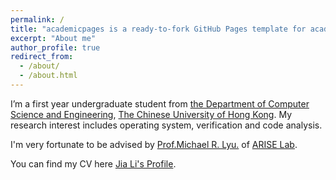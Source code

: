 ```yaml
---
permalink: /
title: "academicpages is a ready-to-fork GitHub Pages template for academic personal websites"
excerpt: "About me"
author_profile: true
redirect_from: 
  - /about/
  - /about.html
---
```


I’m a first year undergraduate student from  [the Department of Computer Science and Engineering](https://www.cse.cuhk.edu.hk), [The Chinese University of Hong Kong](https://cuhk.edu.hk/chinese/index.html). My research interest includes operating system, verification and code analysis.

I'm very fortunate to be advised by [Prof.Michael R. Lyu.](https://www.cse.cuhk.edu.hk/lyu/home) of [ARISE Lab](http://ariselab.cse.cuhk.edu.hk/).

You can find my CV here [Jia Li's Profile](../assets/profile.pdf).
